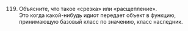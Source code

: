 119. Объясните, что такое «срезка» или «расщепление».  
Это когда какой-нибудь идиот передает объект в функцию, принимающую базовый класс по значению, класс наследник.
